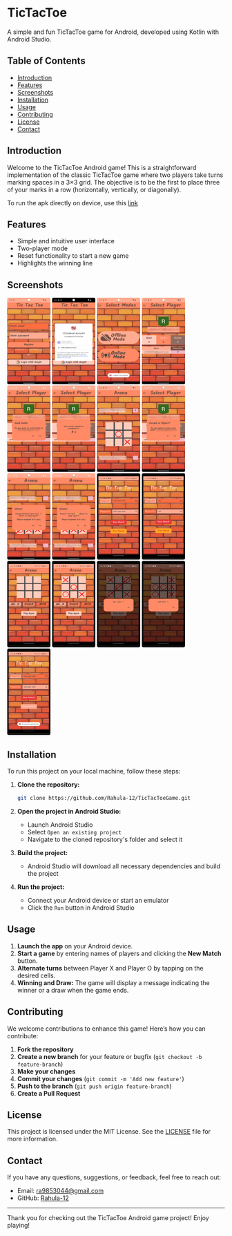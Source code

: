 # TicTacToe

A simple and fun TicTacToe game for Android, developed using Kotlin with Android Studio.

## Table of Contents

- [Introduction](#introduction)
- [Features](#features)
- [Screenshots](#screenshots)
- [Installation](#installation)
- [Usage](#usage)
- [Contributing](#contributing)
- [License](#license)
- [Contact](#contact)

## Introduction

Welcome to the TicTacToe Android game! This is a straightforward implementation of the classic TicTacToe game where two players take turns marking spaces in a 3×3 grid. The objective is to be the first to place three of your marks in a row (horizontally, vertically, or diagonally).

To run the apk directly on device, use this [link](https://github.com/Rahula-12/TicTacToeGame/releases/download/latest/TicTacToe.apk)

## Features

- Simple and intuitive user interface
- Two-player mode
- Reset functionality to start a new game
- Highlights the winning line

## Screenshots

<div>
<img src="TicTacToe1.png" width="100" height="200">
<img src="TicTacToe2.png" width="100" height="200">
<img src="TicTacToe3.png" width="100" height="200">
<img src="TicTacToe4.png" width="100" height="200">
<img src="TicTacToe5.png" width="100" height="200">
<img src="TicTacToe6.png" width="100" height="200">
<img src="TicTacToe7.png" width="100" height="200">
<img src="TicTacToe8.png" width="100" height="200">
<img src="TicTacToe9.png" width="100" height="200">
<img src="TicTacToe10.png" width="100" height="200">
<img src="Screenshot_20240525_013303.png" width="100" height="200">
<img src="Screenshot_20240525_013340.png" width="100" height="200">
<img src="Screenshot_20240525_013413.png" width="100" height="200">
<img src="Screenshot_20240525_013523.png" width="100" height="200">
<img src="Screenshot_20240525_013546.png" width="100" height="200">
<img src="Screenshot_20240525_013617.png" width="100" height="200">
<img src="Screenshot_20240525_013824.png" width="100" height="200">
</div>

## Installation

To run this project on your local machine, follow these steps:

1. **Clone the repository:**
    ```sh
    git clone https://github.com/Rahula-12/TicTacToeGame.git
    ```

2. **Open the project in Android Studio:**
    - Launch Android Studio
    - Select `Open an existing project`
    - Navigate to the cloned repository's folder and select it

3. **Build the project:**
    - Android Studio will download all necessary dependencies and build the project

4. **Run the project:**
    - Connect your Android device or start an emulator
    - Click the `Run` button in Android Studio

## Usage

1. **Launch the app** on your Android device.
2. **Start a game** by entering names of players and clicking the **New Match** button.
3. **Alternate turns** between Player X and Player O by tapping on the desired cells.
4. **Winning and Draw:** The game will display a message indicating the winner or a draw when the game ends.

## Contributing

We welcome contributions to enhance this game! Here’s how you can contribute:

1. **Fork the repository**
2. **Create a new branch** for your feature or bugfix (`git checkout -b feature-branch`)
3. **Make your changes**
4. **Commit your changes** (`git commit -m 'Add new feature'`)
5. **Push to the branch** (`git push origin feature-branch`)
6. **Create a Pull Request**

## License

This project is licensed under the MIT License. See the [LICENSE](LICENSE) file for more information.

## Contact

If you have any questions, suggestions, or feedback, feel free to reach out:

- Email: ra9853044@gmail.com
- GitHub: [Rahula-12](https://github.com/Rahula-12)

---

Thank you for checking out the TicTacToe Android game project! Enjoy playing!
